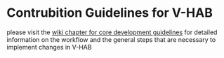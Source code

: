 # Contrubition Guidelines for V-HAB

please visit the [wiki chapter for core development guidelines](https://wiki.tum.de/display/vhab/5.+V-HAB+Core+Code+Development+Guidelines) for detailed information on the workflow and the general steps that are necessary to implement changes in V-HAB